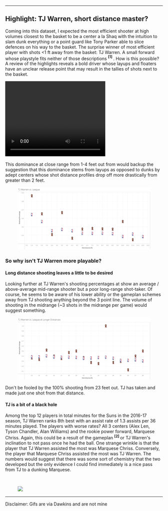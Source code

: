 <hr>
<!-- Image with distances from 0-15 ft -->
<h2> Highlight: TJ Warren, short distance master? </h2>
<p> 
    Coming into this dataset, I expected the most efficient shooter at high volumes closest to the basket to be a center a la Shaq with the intuition to slam dunk everything or a point guard like Tony Parker able to slice defences on his way to the basket. The surprise winner of most efficient player with shots  &lt;1 ft away from the basket: TJ Warren. A small forward whose playstyle fits neither of those descriptions<span title='Giannis Antetokounmpo and Lebron James are small forwards that also have league leading efficincies near the basket but they are the exception rather than the rule.'> <sup> <b> [1] </b> </sup> </span>. How is this possible? A review of the highlights reveals a bold driver whose layups and floaters have an unclear release point that may result in the tallies of shots next to the basket.
</p>

<video width="320" height="240" controls autoplay>
  <source src="Images/FloaterCombined.mp4" type="video/mp4">
</video> 

<p>
    This dominance at close range from 1-4 feet out from would backup the suggestion that this dominance stems from layups as opposed to dunks by adept centers whose shot distance profiles drop off more drastically from greater than 2 feet. 
</p>
<figure>
    <img src="Images/TJWarrenShortDistance.png" width=1000px>
</figure>


<h3> So why isn't TJ Warren more playable? </h3>
<h4> Long distance shooting leaves a little to be desired </h4>
<p>
    Looking further at TJ Warren's shooting percentages at show an average / above-average mid-range shooter but a poor long-range shot-taker. Of course, he seems to be aware of his lower ability or the gameplan schemes away from TJ shooting anything beyond the 3 point line. The volume of shooting in the midrange (~3 shots in the midrange per game) would suggest something. 
</p>
<figure>
    <img src='Images/TJWarrenLongDistance.png' width='1000px'>
</figure>
<p>
    Don't be fooled by the 100% shooting from 23 feet out. TJ has taken and made just one shot from that distance. 
</p>

<h4> TJ is a bit of a black hole </h4>
<p>
    Among the top 12 players in total minutes for the Suns in the 2016-17 season, TJ Warren ranks 8th best with an assist rate of 1.3 assists per 36 minutes played. The players with worse rates? All 3 centers (Alex Len, Tyson Chandler, Alan Williams) and the rookie power forward, Marquese Chriss. Again, this could be a result of the gameplan<span title='Crafted by Earl Watson, a coach ranked in the bottom 4 of every nba coach power rankings I could find.'> <sup> <b> [2] </b> </sup> </span> or TJ Warren's inclination to not pass once he had the ball. One strange wrinkle is that the player that TJ Warren assisted the most was Marquese Chriss. Conversely, the player that Marquese Chriss assisted the most was TJ Warren. The numbers would suggest that there was some sort of chemistry that the two developed but the only evidence I could find immediately is a nice pass from TJ to a dunking Marquese.
</p>
<br>
<figure>
    <img src='Images/WarrenChriss.gif' width='500px'>
</figure>

<hr>

<p> Disclaimer: Gifs are via Dawkins and are not mine </p>
